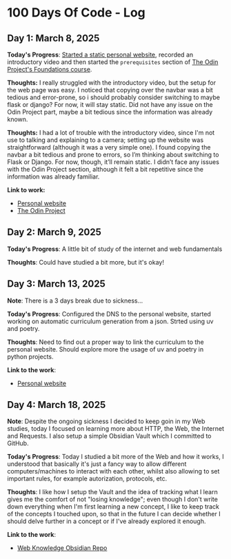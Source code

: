 # 100 Days Of Code - Log

## Day 1: March 8, 2025

**Today's Progress**: [Started a static personal website](https://github.com/AlessandroKuz/AlessandroKuz.github.io/tree/cceb488432c5db8fac7b0c56013feb4ff692c00e),
recorded an introductory video and
then started the `prerequisites` section of [The Odin Project's Foundations course](https://www.theodinproject.com/paths/foundations/courses/foundations).

**Thoughts:** I really struggled with the introductory video, but the setup for the web page was easy.
I noticed that copying over the navbar was a bit tedious and error-prone, so i should probably consider switching to
maybe flask or django? For now, it will stay static.
Did not have any issue on the Odin Project part, maybe a bit tedious since the information was already known.

**Thoughts:** I had a lot of trouble with the introductory video, since I'm not use to talking and explaining to a camera;
setting up the website was straightforward (although it was a very simple one).
I found copying the navbar a bit tedious and prone to errors, so I’m thinking about switching to Flask or Django.
For now, though, it’ll remain static.
I didn’t face any issues with the Odin Project section, although it felt a bit repetitive since the information was already familiar.

**Link to work:**
- [Personal website](https://www.alessandrokuz.github.io)
- [The Odin Project](https://www.theodinproject.com/)


## Day 2: March 9, 2025

**Today's Progress**: A little bit of study of the internet and web fundamentals

**Thoughts**: Could have studied a bit more, but it's okay!


## Day 3: March 13, 2025

**Note**: There is a 3 days break due to sickness...

**Today's Progress**: Configured the DNS to the personal website, started working on automatic curriculum generation from a json. Strted using uv and poetry.

**Thoughts**: Need to find out a proper way to link the curriculum to the personal website. Should explore more the usage of uv and poetry in python projects.

**Link to the work**:
- [Personal website](https://www.alessandrokuz.info)


## Day 4: March 18, 2025

**Note**: Despite the ongoing sickness I decided to keep goin in my Web studies, today I focused on learning more about HTTP, the Web, the Internet and Requests. I also setup a simple Obsidian Vault which I committed to GitHub.

**Today's Progress**: Today I studied a bit more of the Web and how it works, I understood that basically it's just a fancy way to allow different computers/machines to interact with each other, whilst also allowing to set important rules, for example autorization, protocols, etc.

**Thoughts**: I like how I setup the Vault and the idea of tracking what I learn gives me the comfort of not "losing knowledge"; even though I don't write down everything when I'm first learning a new concept, I like to keep track of the concepts I touched upon, so that in the future I can decide whether I should delve further in a concept or if I've already explored it enough.

**Link to the work**:
- [Web Knowledge Obsidian Repo](https://www.github.com/AlessandroKuz/My-Web-Knowledge-Hub)

<!-- ## Day 5: March 19, 2025 -->
<!---->
<!-- **Note**: . -->
<!---->
<!-- **Today's Progress**: . -->
<!---->
<!-- **Thoughts**: . -->
<!---->
<!-- **Link to the work**: -->
<!-- - [.](https://www.) -->

